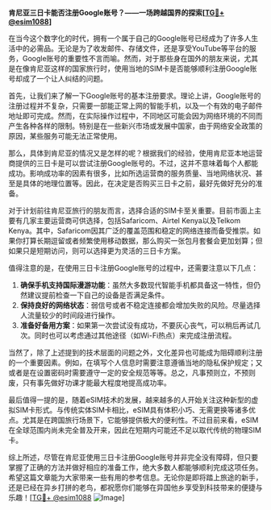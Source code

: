 **肯尼亚三日卡能否注册Google账号？——一场跨越国界的探索[[TG💪+ @esim1088](https://t.me/s/esim1088)]**

在当今这个数字化的时代，拥有一个属于自己的Google账号已经成为了许多人生活中的必需品。无论是为了收发邮件、存储文件，还是享受YouTube等平台的服务，Google账号的重要性不言而喻。然而，对于那些身在国外的朋友来说，尤其是在像肯尼亚这样的国家旅行时，使用当地的SIM卡是否能够顺利注册Google账号却成了一个让人纠结的问题。

首先，让我们来了解一下Google账号的基本注册要求。理论上讲，Google账号的注册过程并不复杂，只需要一部能正常上网的智能手机，以及一个有效的电子邮件地址即可完成。然而，在实际操作过程中，不同地区可能会因为网络环境的不同而产生各种各样的限制。特别是在一些新兴市场或发展中国家，由于网络安全政策的原因，某些服务可能无法正常使用。

那么，具体到肯尼亚的情况又是怎样的呢？根据我们的经验，使用肯尼亚本地运营商提供的三日卡是可以尝试注册Google账号的。不过，这并不意味着每个人都能成功。影响成功率的因素有很多，比如所选运营商的服务质量、当地网络状况、甚至是具体的地理位置等。因此，在决定是否购买三日卡之前，最好先做好充分的准备。

对于计划前往肯尼亚旅行的朋友而言，选择合适的SIM卡至关重要。目前市面上主要有几家主要运营商可供选择，包括Safaricom、Airtel Kenya以及Telkom Kenya。其中，Safaricom因其广泛的覆盖范围和稳定的网络连接而备受推崇。如果你打算长期逗留或者频繁使用移动数据，那么购买一张包月套餐会更加划算；但如果只是短期访问，则可以选择更为灵活的三日卡方案。

值得注意的是，在使用三日卡注册Google账号的过程中，还需要注意以下几点：

1. **确保手机支持国际漫游功能**：虽然大多数现代智能手机都具备这一特性，但仍然建议提前检查一下自己的设备是否满足条件。
2. **保持良好的网络状态**：弱信号或者不稳定连接都会增加失败的风险。尽量选择人流量较少的时间段进行操作。
3. **准备好备用方案**：如果第一次尝试没有成功，不要灰心丧气，可以稍后再试几次。同时也可以考虑通过其他途径（如Wi-Fi热点）来完成注册流程。

当然了，除了上述提到的技术层面的问题之外，文化差异也可能成为阻碍顺利注册的一个重要因素。例如，在填写个人信息时需要注意遵循当地的隐私保护规定；又或者是在设置密码时需要遵守一定的安全规范等等。总之，凡事预则立，不预则废，只有事先做好功课才能最大程度地提高成功率。

最后值得一提的是，随着eSIM技术的发展，越来越多的人开始关注这种新型的虚拟SIM卡形式。与传统实体SIM卡相比，eSIM具有体积小巧、无需更换等诸多优点。尤其是在跨国旅行场景下，它能够提供极大的便利性。不过目前来看，eSIM在全球范围内尚未完全普及开来，因此在短期内可能还不足以取代传统的物理SIM卡。

综上所述，尽管在肯尼亚使用三日卡注册Google账号并非完全没有障碍，但只要掌握了正确的方法并做好相应的准备工作，绝大多数人都能够顺利完成这项任务。希望这篇文章能为大家带来一些有用的参考信息。无论你是即将踏上旅途的新手，还是已经在异乡打拼的老鸟，都祝愿你们能够在异国他乡享受到科技带来的便捷与乐趣！[[TG💪+ @esim1088](https://t.me/s/esim1088) ![Image](https://i.postimg.cc/4NQfJmqS/Snipaste-2025-05-13-00-14-12.png)]